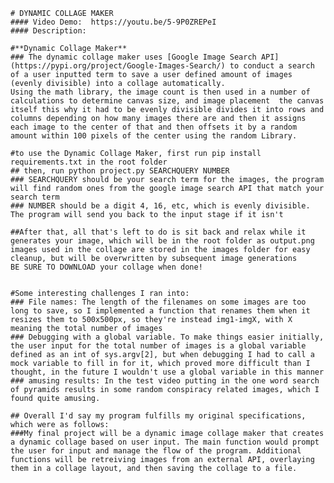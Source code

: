     # DYNAMIC COLLAGE MAKER
    #### Video Demo:  https://youtu.be/5-9P0ZREPeI
    #### Description:

    #**Dynamic Collage Maker**
    ### The dynamic collage maker uses [Google Image Search API](https://pypi.org/project/Google-Images-Search/) to conduct a search of a user inputted term to save a user defined amount of images (evenly divisible) into a collage automatically.
    Using the math library, the image count is then used in a number of calculations to determine canvas size, and image placement  the canvas itself this why it had to be evenly divisible divides it into rows and columns depending on how many images there are and then it assigns each image to the center of that and then offsets it by a random amount within 100 pixels of the center using the random Library.

    #to use the Dynamic Collage Maker, first run pip install requirements.txt in the root folder
    ## then, run python project.py SEARCHQUERY NUMBER
    ### SEARCHQUERY should be your search term for the images, the program will find random ones from the google image search API that match your search term
    ### NUMBER should be a digit 4, 16, etc, which is evenly divisible. The program will send you back to the input stage if it isn't

    ##After that, all that's left to do is sit back and relax while it generates your image, which will be in the root folder as output.png
    images used in the collage are stored in the images folder for easy cleanup, but will be overwritten by subsequent image generations
    BE SURE TO DOWNLOAD your collage when done!


    #Some interesting challenges I ran into:
    ### File names: The length of the filenames on some images are too long to save, so I implemented a function that renames them when it resizes them to 500x500px, so they're instead img1-imgX, with X meaning the total number of images
    ### Debugging with a global variable. To make things easier initially, the user input for the total number of images is a global variable defined as an int of sys.argv[2], but when debugging I had to call a mock variable to fill in for it, which proved more difficult than I thought, in the future I wouldn't use a global variable in this manner
    ### amusing results: In the test video putting in the one word search of pyramids results in some random conspiracy related images, which I found quite amusing.

    ## Overall I'd say my program fulfills my original specifications, which were as follows:
    ###My final project will be a dynamic image collage maker that creates a dynamic collage based on user input. The main function would prompt the user for input and manage the flow of the program. Additional functions will be retreiving images from an external API, overlaying them in a collage layout, and then saving the collage to a file.

